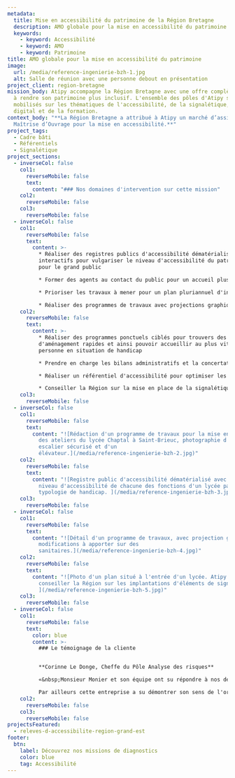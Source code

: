 ```yaml
---
metadata:
  title: Mise en accessibilité du patrimoine de la Région Bretagne
  description: AMO globale pour la mise en accessibilité du patrimoine de la Région Bretagne
  keywords:
    - keyword: Accessibilité
    - keyword: AMO
    - keyword: Patrimoine
title: AMO globale pour la mise en accessibilité du patrimoine
image:
  url: /media/reference-ingenierie-bzh-1.jpg
  alt: Salle de réunion avec une personne debout en présentation
project_client: region-bretagne
mission_body: Atipy accompagne la Région Bretagne avec une offre complète visant
  à rendre son patrimoine plus inclusif. L'ensemble des pôles d'Atipy sont ainsi
  mobilisés sur les thématiques de l'accessibilité, de la signalétique, du
  digital et de la formation.
context_body: "**La Région Bretagne a attribué à Atipy un marché d’assistance à
  Maîtrise d’Ouvrage pour la mise en accessibilité.**"
project_tags:
  - Cadre bâti
  - Référentiels
  - Signalétique
project_sections:
  - inverseCol: false
    col1:
      reverseMobile: false
      text:
        content: "### Nos domaines d'intervention sur cette mission"
    col2:
      reverseMobile: false
    col3:
      reverseMobile: false
  - inverseCol: false
    col1:
      reverseMobile: false
      text:
        content: >-
          * Réaliser des registres publics d'accessibilité dématérialisés et
          interactifs pour vulgariser le niveau d'accessibilité du patrimoine
          pour le grand public

          * Former des agents au contact du public pour un accueil plus inclusif

          * Prioriser les travaux à mener pour un plan pluriannuel d'investissement raisonné et utile

          * Réaliser des programmes de travaux avec projections graphiques et corrélés aux besoins des établissements et aux projets d'aménagements en cours
    col2:
      reverseMobile: false
      text:
        content: >-
          * Réaliser des programmes ponctuels ciblés pour trouvers des solutions
          d'aménagement rapides et ainsi pouvoir accueillir au plus vite une
          personne en situation de handicap

          * Prendre en charge les bilans administratifs et la concertation avec les autorités compétentes. 

          * Réaliser un référentiel d'accessibilité pour optimiser les travaux

          * Conseiller la Région sur la mise en place de la signalétique
    col3:
      reverseMobile: false
  - inverseCol: false
    col1:
      reverseMobile: false
      text:
        content: "![Rédaction d'un programme de travaux pour la mise en accessibilité
          des ateliers du lycée Chaptal à Saint-Brieuc, photographie d'un
          escalier sécurisé et d'un
          élévateur.](/media/reference-ingenierie-bzh-2.jpg)"
    col2:
      reverseMobile: false
      text:
        content: "![Registre public d'accessibilité dématérialisé avec visualisation du
          niveau d'accessibilité de chacune des fonctions d'un lycée par
          typologie de handicap. ](/media/reference-ingenierie-bzh-3.jpg)"
    col3:
      reverseMobile: false
  - inverseCol: false
    col1:
      reverseMobile: false
      text:
        content: "![Détail d'un programme de travaux, avec projection graphique des
          modifications à apporter sur des
          sanitaires.](/media/reference-ingenierie-bzh-4.jpg)"
    col2:
      reverseMobile: false
      text:
        content: "![Photo d'un plan situé à l'entrée d'un lycée. Atipy intervient pour
          conseiller la Région sur les implantations d'éléments de signalétique.
          ](/media/reference-ingenierie-bzh-5.jpg)"
    col3:
      reverseMobile: false
  - inverseCol: false
    col1:
      reverseMobile: false
      text:
        color: blue
        content: >-
          ### Le témoignage de la cliente


          **Corinne Le Donge, Cheffe du Pôle Analyse des risques**

          «&nbsp;Monsieur Monier et son équipe ont su répondre à nos demandes, y compris dans l’urgence, nous apporter de précieux conseils pour optimiser au mieux les travaux de mise en accessibilité du bâti. 

          Par ailleurs cette entreprise a su démontrer son sens de l'organisation, sa réactivité et produit des livrables correspondant à nos exigences, tant en qualité qu’en délais&nbsp;».
    col2:
      reverseMobile: false
    col3:
      reverseMobile: false
projectsFeatured:
  - releves-d-accessibilite-region-grand-est
footer:
  btn:
    label: Découvrez nos missions de diagnostics
    color: blue
    tag: Accessibilité
---
```

